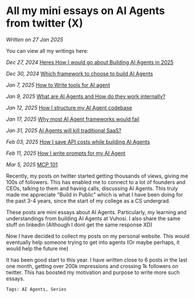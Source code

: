 # All my mini essays on AI Agents from twitter (X)

*Written on 27 Jan 2025*

You can view all my writings here: 

*Dec 27, 2024* [Heres How I would go about Building AI Agents in 2025](./build_agents)

*Dec 30, 2024* [Which framework to choose to build AI Agents](./framework)

*Jan 7, 2025* [How to Write tools for AI agent](./tools)

*Jan 9, 2025* [What are AI Agents and How do they work internally?](./react)

*Jan 12, 2025* [How I structure my AI Agent codebase](./codebase)

*Jan 17, 2025* [Why most AI Agent frameworks would fail](./framework_fail)

*Jan 31, 2025* [AI Agents will kill traditional SaaS?](./saas)

*Feb 03, 2025* [How I save API costs while building AI Agents](./cheapagents)

*Feb 11, 2025* [How I write prompts for my AI Agent](./prompting)

*Mar 5, 2025* [MCP 101](./mcp101)

Recently, my posts on twitter started getting thousands of views, giving me 100s of followers. This has enabled me to connect to a lot of founders and CEOs, talking to them and having calls, discussing AI Agents. This truly made me appreciate "Build in Public" which is what I have been doing for the past 3-4 years, since the start of my college as a CS undergrad.

These posts are mini essays about AI Agents. Particularly, my learning and understandings from building AI Agents at Vuhosi. I also share the same stuff on linkedin (Although I dont get the same response XD)

Now I have decided to collect my posts on my personal website. This would eventually help someone trying to get into agents (Or maybe perhaps, it would help the future me)

It has been good start to this year. I have written close to 6 posts in the last one month, getting over 200k impressions and crossing 1k followers on twitter. This has boosted my motivation and purpose to write more such essays.


`Tags: AI Agents, Series`
